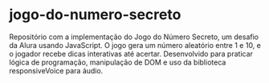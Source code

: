 # jogo-do-numero-secreto
Repositório com a implementação do Jogo do Número Secreto, um desafio da Alura usando JavaScript. O jogo gera um número aleatório entre 1 e 10, e o jogador recebe dicas interativas até acertar. Desenvolvido para praticar lógica de programação, manipulação de DOM e uso da biblioteca responsiveVoice para áudio.
